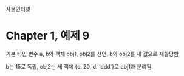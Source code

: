 
사물인터넷

Chapter 1, 예제 9
================================

기본 타입 변수 a, b와 객체 obj1, obj2를 선언, b와 obj2를 새 값으로 재할당함

b는 15로 독립, obj2는 새 객체 {c: 20, d: 'ddd'}로 obj1과 분리됨.